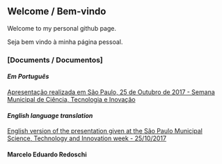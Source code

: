 ## Welcome / Bem-vindo

Welcome to my personal github page.

Seja bem vindo à minha página pessoal.

### [Documents / Documentos]

#### *Em Português*

[Apresentação realizada em São Paulo, 25 de Outubro de 2017 - Semana Municipal de Ciência, Tecnologia e Inovação](docs/2017-11-15-licoes-aprendidas-e-uso-da-matematica.markdown)

#### *English language translation*

[English version of the presentation given at the São Paulo Municipal Science, Technology and Innovation week - 25/10/2017](docs/Lessons-learned-and-mathematics-usage-during-the-development-and-implementation-of-an-innovative-software.markdown)
#### Marcelo Eduardo Redoschi
